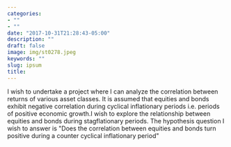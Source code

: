 ```yaml
---
categories:
- ""
- ""
date: "2017-10-31T21:28:43-05:00"
description: ""
draft: false
image: img/st0278.jpeg
keywords: ""
slug: ipsum
title: 
---
```


I wish to undertake a project where I can analyze the correlation between returns of various asset classes. It is assumed that equities and bonds exhibit negative correlation during cyclical inflationary periods i.e. periods of positive economic growth.I wish to explore the relationship between equities and bonds during stagflationary periods. The hypothesis question I wish to answer is "Does the correlation between equities and bonds turn positive during a counter cyclical inflationary period"